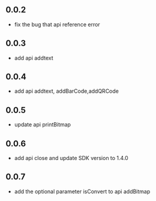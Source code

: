 ## 0.0.2

* fix the bug that api reference error

## 0.0.3

* add api addtext
## 0.0.4

* add api addtext, addBarCode,addQRCode

## 0.0.5

* update api printBitmap

## 0.0.6

* add api close and update SDK version to 1.4.0

## 0.0.7

* add the optional parameter isConvert to api addBitmap 